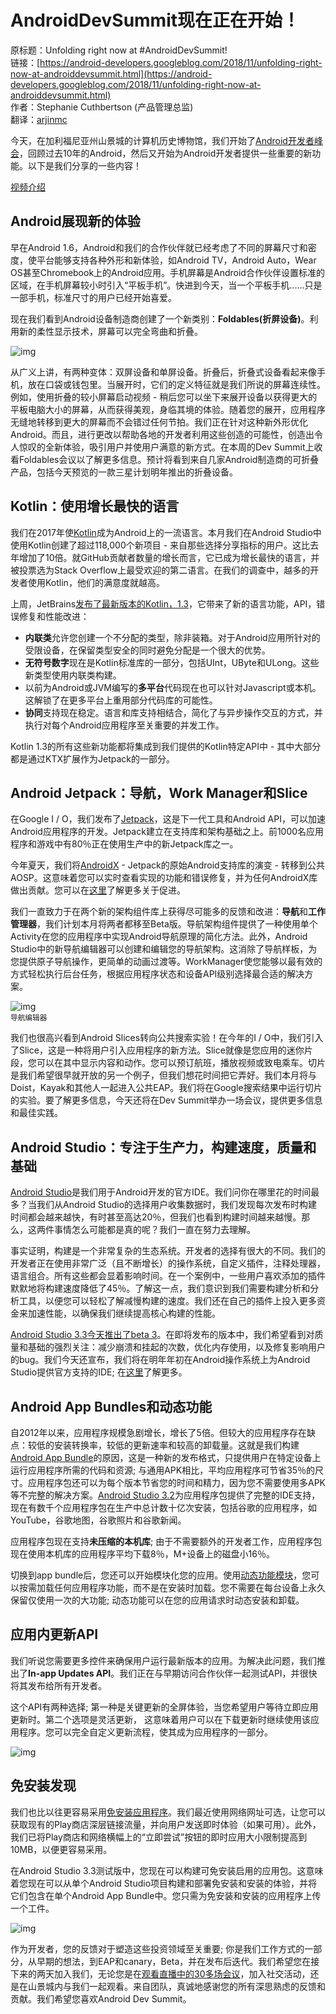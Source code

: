 # AndroidDevSummit现在正在开始！

原标题：Unfolding right now at #AndroidDevSummit!  
链接：[https://android-developers.googleblog.com/2018/11/unfolding-right-now-at-androiddevsummit.html](https://android-developers.googleblog.com/2018/11/unfolding-right-now-at-androiddevsummit.html)  
作者：Stephanie Cuthbertson (产品管理总监)  
翻译：[arjinmc](https://github.com/arjinmc)  

今天，在加利福尼亚州山景城的计算机历史博物馆，我们开始了[Android开发者峰会](https://developer.android.com/dev-summit/)，回顾过去10年的Android，然后又开始为Android开发者提供一些重要的新功能。以下是我们分享的一些内容！

[视频介绍](https://youtu.be/ei_5R0CvLm4)  

## Android展现新的体验

早在Android 1.6，Android和我们的合作伙伴就已经考虑了不同的屏幕尺寸和密度，使平台能够支持各种外形和新体验，如Android TV，Android Auto，Wear OS甚至Chromebook上的Android应用。手机屏幕是Android合作伙伴设置标准的区域，在手机屏幕较小时引入“平板手机”。快进到今天，当一个平板手机......只是一部手机，标准尺寸的用户已经开始喜爱。

现在我们看到Android设备制造商创建了一个新类别：<strong>Foldables(折屏设备)</strong>。利用新的柔性显示技术，屏幕可以完全弯曲和折叠。

![img](../images/2018.11.7.1.gif)  

从广义上讲，有两种变体：双屏设备和单屏设备。折叠后，折叠式设备看起来像手机，放在口袋或钱包里。当展开时，它们的定义特征就是我们所说的屏幕连续性。例如，使用折叠的较小屏幕启动视频 - 稍后您可以坐下来展开设备以获得更大的平板电脑大小的屏幕，从而获得美观，身临其境的体验。随着您的展开，应用程序无缝地转移到更大的屏幕而不会错过任何节拍。我们正在针对这种新外形优化Android。而且，进行更改以帮助各地的开发者利用这些创造的可能性，创造出令人惊叹的全新体验，吸引用户并使用户满意的新方式。在本周的Dev Summit上收看Foldables会议以了解更多信息。预计将看到来自几家Android制造商的可折叠产品，包括今天预览的一款三星计划明年推出的折叠设备。

## Kotlin：使用增长最快的语言

我们在2017年使[Kotlin](https://developer.android.com/kotlin/)成为Android上的一流语言。本月我们在Android Studio中使用Kotlin创建了超过118,000个新项目 - 来自那些选择分享指标的用户。这比去年增加了10倍。就GitHub贡献者数量的增长而言，它已成为增长最快的语言，并被投票选为Stack Overflow上最受欢迎的第二语言。在我们的调查中，越多的开发者使用Kotlin，他们的满意度就越高。

上周，JetBrains[发布了最新版本的Kotlin，1.3](https://blog.jetbrains.com/kotlin/2018/10/kotlin-1-3/)，它带来了新的语言功能，API，错误修复和性能改进：

* <strong>内联类</strong>允许您创建一个不分配的类型，除非装箱。对于Android应用所针对的受限设备，在保留类型安全的同时避免分配是一个很大的优势。
* <strong>无符号数字</strong>现在是Kotlin标准库的一部分，包括UIn​​t，UByte和ULong。这些新类型使用内联类构建。
* 以前为Android或JVM编写的<strong>多平台</strong>代码现在也可以针对Javascript或本机。这解锁了在更多平台上重用部分代码库的可能性。
* <strong>协同</strong>支持现在稳定。语言和库支持相结合，简化了与异步操作交互的方式，并执行对每个Android应用程序至关重要的并发工作。

Kotlin 1.3的所有这些新功能都将集成到我们提供的Kotlin特定API中 - 其中大部分都是通过KT​​X扩展作为Jetpack的一部分。

## Android Jetpack：导航，Work Manager和Slice

在Google I / O，我们发布了[Jetpack](https://developer.android.com/jetpack/)，这是下一代工具和Android API，可以加速Android应用程序的开发。Jetpack建立在支持库和架构基础之上。前1000名应用程序和游戏中有80％正在使用生产中的新Jetpack库之一。

今年夏天，我们将[AndroidX](https://developer.android.com/jetpack/androidx/) - Jetpack的原始Android支持库的演变 - 转移到公共AOSP。这意味着您可以实时查看实现的功能和错误修复，并为任何AndroidX库做出贡献。您可以在[这里](https://android.googlesource.com/platform/frameworks/support/+/androidx-master-dev/README.md)了解更多关于促进。

我们一直致力于在两个新的架构组件库上获得尽可能多的反馈和改进：<strong>导航</strong>和<strong>工作管理器</strong>，我们计划本月将两者都移至Beta版。导航架构组件提供了一种使用单个Activity在您的应用程序中实现Android导航原理的简化方法。此外，Android Studio中的新导航编辑器可以创建和编辑您的导航架构。这消除了导航样板，为您提供原子导航操作，更简单的动画过渡等。WorkManager使您能够以最有效的方式轻松执行后台任务，根据应用程序状态和设备API级别选择最合适的解决方案。

![img](../images/2018.11.7.2.png)  
<small>导航编辑器</small>

我们也很高兴看到Android Slices转向公共搜索实验！在今年的I / O中，我们引入了Slice，这是一种将用户引入应用程序的新方法。Slice就像是您应用的迷你片段，您可以在其中显示内容和动作。您可以预订航班，播放视频或致电乘车。切片是我们希望很早就开放的另一个例子，但我们想花时间把它弄好。我们本月将与Doist，Kayak和其他人一起进入公共EAP。我们将在Google搜索结果中运行切片的实验。要了解更多信息，今天还将在Dev Summit举办一场会议，提供更多信息和最佳实践。

## Android Studio：专注于生产力，构建速度，质量和基础

[Android Studio](https://developer.android.com/studio/)是我们用于Android开发的官方IDE。我们问你在哪里花的时间最多？当我们从Android Studio的选择用户收集数据时，我们发现每次发布时构建时间都会越来越快，有时甚至高达20％，但我们也看到构建时间越来越慢。那么，这两件事情怎么可能都是真的呢？我们一直在努力去理解。

事实证明，构建是一个非常复杂的生态系统。开发者的选择有很大的不同。我们的开发者正在使用非常广泛（且不断增长）的操作系统，自定义插件，注释处理器，语言组合。所有这些都会显着影响时间。在一个案例中，一些用户喜欢添加的插件默默地将构建速度降低了45％。了解这一点，我们意识到我们需要构建分析和分析工具，以便您可以轻松了解减慢构建的速度。我们还在自己的插件上投入更多资金来加速性能，以确保我们继续提高核心构建的性能。

[Android Studio 3.3今天推出了beta 3](https://developer.android.com/studio/preview/)。在即将发布的版本中，我们希望看到对质量和基础的强烈关注：减少崩溃和挂起的次数，优化内存使用，以及修复影响用户的bug。我们今天还宣布，我们将在明年年初在Android操作系统上为Android Studio提供官方支持的IDE; 在[这里](https://developer.android.com/topic/arc/studio)了解更多。

## Android App Bundles和动态功能

自2012年以来，应用程序规模急剧增长，增长了5倍。但较大的应用程序存在缺点：较低的安装转换率，较低的更新速率和较高的卸载量。这就是我们构建[Android App Bundle](https://developer.android.com/platform/technology/app-bundle/)的原因，这是一种新的发布格式，只提供用户在特定设备上运行应用程序所需的代码和资源; 与通用APK相比，平均应用程序可节省35％的尺寸。应用程序包还可以为每个版本节省您的时间和精力，因为您不需要使用多APK等不完整的解决方案。[Android Studio 3.2](https://android-developers.googleblog.com/2018/09/android-studio-32.html)为应用程序包提供了完整的IDE支持，现在有数千个应用程序包在生产中总计数十亿次安装，包括谷歌的应用程序，如YouTube，谷歌地图，谷歌照片和谷歌新闻。

应用程序包现在支持<strong>未压缩的本机库</strong>; 由于不需要额外的开发者工作，应用程序包现在使用本机库的应用程序平均下载8％，M+设备上的磁盘小16％。

切换到app bundle后，您还可以开始模块化您的应用。使用[动态功能模块](https://developer.android.com/studio/projects/dynamic-delivery#dynamic_feature_modules)，您可以按需加载任何应用程序功能，而不是在安装时加载。您不需要在每台设备上永久保留仅使用一次的大功能; 动态功能可以在您的应用请求时动态安装和卸载。

## 应用内更新API

我们听说您需要更多控件来确保用户运行最新版本的应用。为解决此问题，我们推出了<strong>In-app Updates API</strong>。我们正在与早期访问合作伙伴一起测试API，并很快将其发​​布给所有开发者。

这个API有两种选择; 第一种是关键更新的全屏体验，当您希望用户等待立即应用更新时。第二个选项是灵活更新， 这意味着用户可以在下载更新时继续使用该应用程序。您可以完全自定义更新流程，使其成为应用程序的一部分。

![img](../images/2018.11.7.3.gif)  

## 免安装发现
我们也比以往更容易采用[免安装应用程序](https://developer.android.com/topic/google-play-instant/)。我们最近使用网络网址可选，让您可以获取现有的Play商店深层链接流量，并向用户发送即时体验（如果可用）。此外，我们已将Play商店和网络横幅上的“立即尝试”按钮的即时应用大小限制提高到10MB，以便更容易采用。

在Android Studio 3.3测试版中，您现在可以构建可免安装启用的应用包。这意味着您现在可以从单个Android Studio项目构建和部署免安装和安装的体验，并将它们包含在单个Android App Bundle中。您只需为免安装和安装的应用程序上传一个工件。

![img](../images/2018.11.7.4.png)  

作为开发者，您的反馈对于塑造这些投资领域至关重要; 你是我们工作方式的一部分，从早期的想法，到EAP和canary，Beta，并在发布后迭代。我们希望您在接下来的两天加入我们，无论您是在[观看直播中的30多场会议](https://developer.android.com/dev-summit/)，加入社交活动，还是在山景城内与我们一起观看。来自团队，真诚地感谢您的所有深思熟虑的反馈和贡献。我们希望您喜欢Android Dev Summit。